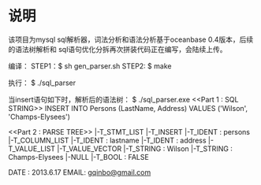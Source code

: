 ﻿说明
=========
该项目为mysql sql解析器，词法分析和语法分析基于oceanbase 0.4版本，后续的语法树解析和
sql语句优化分拆再次拼装代码正在编写，会陆续上传。

编译：
STEP1：$ sh gen_parser.sh
STEP2: $ make

执行： $ ./sql_parser

当insert语句如下时，解析后的语法树：
$ ./sql_parser.exe
<<Part 1 : SQL STRING>>
INSERT INTO Persons (LastName, Address) VALUES ('Wilson', 'Champs-Elysees')

<<Part 2 : PARSE TREE>>
|-T_STMT_LIST
    |-T_INSERT
        |-T_IDENT : persons 
        |-T_COLUMN_LIST
            |-T_IDENT : lastname
            |-T_IDENT : address
        |-T_VALUE_LIST
            |-T_VALUE_VECTOR
                |-T_STRING : Wilson
                |-T_STRING : Champs-Elysees
        |-NULL
        |-T_BOOL : FALSE


		
DATE : 2013.6.17
EMAIL: gqinbo@gmail.com


